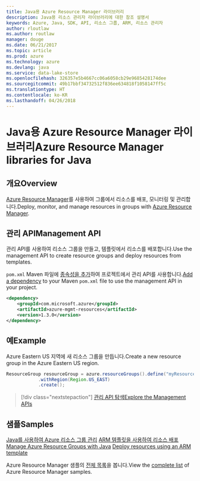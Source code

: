 ```yaml
---
title: Java용 Azure Resource Manager 라이브러리
description: Java용 리소스 관리자 라이브러리에 대한 참조 설명서
keywords: Azure, Java, SDK, API, 리소스 그룹, ARM, 리소스 관리자
author: rloutlaw
ms.author: routlaw
manager: douge
ms.date: 06/21/2017
ms.topic: article
ms.prod: azure
ms.technology: azure
ms.devlang: java
ms.service: data-lake-store
ms.openlocfilehash: 326357e5b4667cc06a6058cb29e9685428174dee
ms.sourcegitcommit: 49b17bbf34732512f836ee634818f1058147ff5c
ms.translationtype: HT
ms.contentlocale: ko-KR
ms.lasthandoff: 04/26/2018
---
```

# <a name="azure-resource-manager-libraries-for-java"></a><span data-ttu-id="e211a-104">Java용 Azure Resource Manager 라이브러리</span><span class="sxs-lookup"><span data-stu-id="e211a-104">Azure Resource Manager libraries for Java</span></span>

## <a name="overview"></a><span data-ttu-id="e211a-105">개요</span><span class="sxs-lookup"><span data-stu-id="e211a-105">Overview</span></span>

<span data-ttu-id="e211a-106">[Azure Resource Manager](https://docs.microsoft.com/azure/azure-resource-manager/resource-group-overview)를 사용하여 그룹에서 리소스를 배포, 모니터링 및 관리합니다.</span><span class="sxs-lookup"><span data-stu-id="e211a-106">Deploy, monitor, and manage resources in groups with [Azure Resource Manager](https://docs.microsoft.com/azure/azure-resource-manager/resource-group-overview).</span></span>

## <a name="management-api"></a><span data-ttu-id="e211a-107">관리 API</span><span class="sxs-lookup"><span data-stu-id="e211a-107">Management API</span></span>

<span data-ttu-id="e211a-108">관리 API를 사용하여 리소스 그룹을 만들고, 템플릿에서 리소스를 배포합니다.</span><span class="sxs-lookup"><span data-stu-id="e211a-108">Use the management API to create resource groups and deploy resources from templates.</span></span>

<span data-ttu-id="e211a-109">`pom.xml` Maven 파일에 [종속성을 추가](https://maven.apache.org/guides/getting-started/index.html#How_do_I_use_external_dependencies)하여 프로젝트에서 관리 API를 사용합니다.</span><span class="sxs-lookup"><span data-stu-id="e211a-109">[Add a dependency](https://maven.apache.org/guides/getting-started/index.html#How_do_I_use_external_dependencies) to your Maven `pom.xml` file to use the management API in your project.</span></span>


```XML
<dependency>
    <groupId>com.microsoft.azure</groupId>
    <artifactId>azure-mgmt-resources</artifactId>
    <version>1.3.0</version>
</dependency>
```

## <a name="example"></a><span data-ttu-id="e211a-110">예</span><span class="sxs-lookup"><span data-stu-id="e211a-110">Example</span></span>

<span data-ttu-id="e211a-111">Azure Eastern US 지역에 새 리소스 그룹을 만듭니다.</span><span class="sxs-lookup"><span data-stu-id="e211a-111">Create a new resource group in the Azure Eastern US region.</span></span>

```java
ResourceGroup resourceGroup = azure.resourceGroups().define("myResourceGroup")
            .withRegion(Region.US_EAST)
            .create();
```

> [!div class="nextstepaction"]
> [<span data-ttu-id="e211a-112">관리 API 탐색</span><span class="sxs-lookup"><span data-stu-id="e211a-112">Explore the Management APIs</span></span>](/java/api/overview/azure/resources/management)

## <a name="samples"></a><span data-ttu-id="e211a-113">샘플</span><span class="sxs-lookup"><span data-stu-id="e211a-113">Samples</span></span>

<span data-ttu-id="e211a-114">[Java를 사용하여 Azure 리소스 그룹 관리][1] 
[ARM 템플릿을 사용하여 리소스 배포][2]</span><span class="sxs-lookup"><span data-stu-id="e211a-114">[Manage Azure Resource Groups with Java][1] 
[Deploy resources using an ARM template][2]</span></span>

[1]: https://github.com/Azure-Samples/resources-java-manage-resource-group
[2]: https://github.com/Azure-Samples/resources-java-deploy-using-arm-template

<span data-ttu-id="e211a-115">Azure Resource Manager 샘플의 [전체 목록](https://azure.microsoft.com/resources/samples/?platform=java&term=resource)을 봅니다.</span><span class="sxs-lookup"><span data-stu-id="e211a-115">View the [complete list](https://azure.microsoft.com/resources/samples/?platform=java&term=resource) of Azure Resource Manager samples.</span></span>
